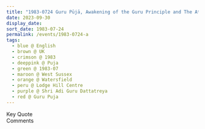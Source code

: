 ```yaml
---
title: "1983-0724 Guru Pūjā, Awakening of the Guru Principle and The Atīta State, Lodge Hill Centre, Watersfield (5 kms SW of Pulborough), West Sussex, UK"
date: 2023-09-30
display_date: 
sort_date: 1983-07-24
permalink: /events/1983-0724-a
tags:
  - blue @ English
  - brown @ UK
  - crimson @ 1983
  - deeppink @ Puja
  - green @ 1983-07
  - maroon @ West Sussex
  - orange @ Watersfield
  - peru @ Lodge Hill Centre
  - purple @ Shri Adi Guru Dattatreya 
  - red @ Guru Puja
---
```


<wave-list>
  <list-title color="green" width="75">Key Quote</list-title>
  <list-item color="BlanchedAlmond"  width="200"></list-item>
  <list-item color="Lavender"></list-item>
  <list-item color="BlanchedAlmond"></list-item>
</wave-list>

<br>

<wave-list>
  <list-title color="green" width="75">Comments</list-title>
  <list-item color="BlanchedAlmond"  width="200"></list-item>
  <list-item color="Lavender"></list-item>
  <list-item color="BlanchedAlmond"></list-item>
</wave-list>